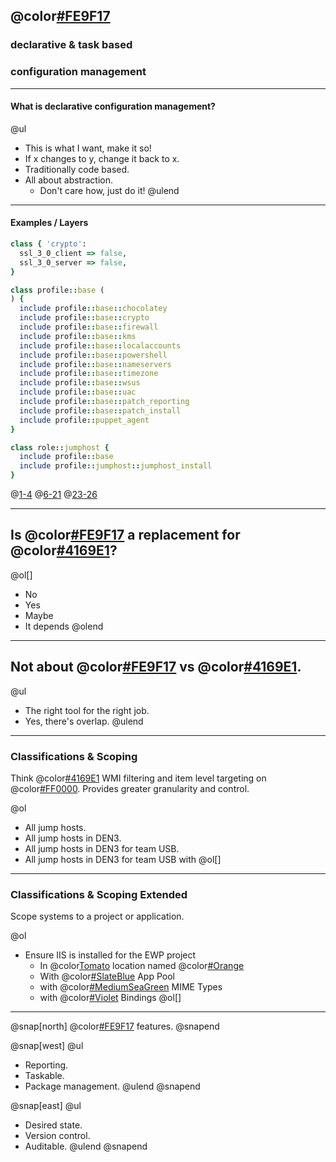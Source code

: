## @color[#FE9F17](Puppet)
### declarative & task based
### configuration management

---

#### What is declarative configuration management?

@ul[](false)
- This is what I want, make it so!
- If x changes to y, change it back to x.
- Traditionally code based.
- All about abstraction.
  + Don't care how, just do it!
@ulend

---

#### Examples / Layers

```ruby
class { 'crypto':
  ssl_3_0_client => false,
  ssl_3_0_server => false,
}

class profile::base (
) {
  include profile::base::chocolatey
  include profile::base::crypto
  include profile::base::firewall
  include profile::base::kms
  include profile::base::localaccounts
  include profile::base::powershell
  include profile::base::nameservers
  include profile::base::timezone
  include profile::base::wsus
  include profile::base::uac
  include profile::base::patch_reporting
  include profile::base::patch_install
  include profile::puppet_agent
}

class role::jumphost {
  include profile::base
  include profile::jumphost::jumphost_install
}
```

@[1-4](Settings)
@[6-21](Profiles.)
@[23-26](Roles.)

---

## Is @color[#FE9F17](Puppet) a replacement for @color[#4169E1](GPO)?

@ol[]
- No
- Yes
- Maybe
- It depends
@olend

---

## Not about @color[#FE9F17](Puppet) vs @color[#4169E1](GPO).

@ul[](false)
- The right tool for the right job.
- Yes, there's overlap.
@ulend

---

### Classifications & Scoping

Think @color[#4169E1](GPO) WMI filtering and item level targeting on @color[#FF0000](steroids). Provides greater granularity and control.

@ol[](false)
- All jump hosts.
- All jump hosts in DEN3.
- All jump hosts in DEN3 for team USB.
- All jump hosts in DEN3 for team USB with
@ol[]

---

### Classifications & Scoping Extended

Scope systems to a project or application.

@ol[](false)
- Ensure IIS is installed for the EWP project
  + In @color[Tomato](v) location named @color[#Orange](w)
  + With @color[#SlateBlue](x) App Pool
  + with @color[#MediumSeaGreen](y) MIME Types
  + with @color[#Violet](z) Bindings
@ol[]

---

@snap[north]
@color[#FE9F17](Puppet) features.
@snapend

@snap[west]
@ul[](false)
- Reporting.
- Taskable.
- Package management.
@ulend
@snapend

@snap[east]
@ul[](false)
- Desired state.
- Version control.
- Auditable.
@ulend
@snapend